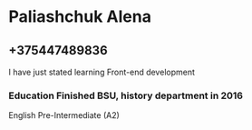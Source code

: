 # Paliashchuk Alena
## +375447489836
I have just stated learning Front-end development
### Education   Finished BSU, history department in 2016
English Pre-Intermediate (A2)
